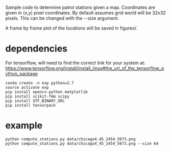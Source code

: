 Sample code to determine patrol stations given a map.
Coordinates are given in (x,y) pixel coordinates.
By default assumes grid world will be 32x32 pixels. This can be changed with the --size argument.

A frame by frame plot of the locations will be saved in figures/.

# dependencies

For tensorflow, will need to find the correct link for your system at:
https://www.tensorflow.org/install/install_linux#the_url_of_the_tensorflow_python_package

```
conda create -n exp python=2.7
source activate exp
pip install opencv-python matplotlib
pip install scikit-fmm scipy 
pip install $TF_BINARY_URL
pip install tensorpack
```


# example

```
python compute_stations.py data/chicago4_45_2454_5673.png 
python compute_stations.py data/chicago4_45_2454_5673.png --size 64
```


